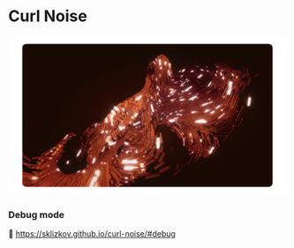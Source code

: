 # Curl Noise


![preview](https://github.com/sklizkov/curl-noise/raw/main/static/gh-preview.png)


### Debug mode
🔗 https://sklizkov.github.io/curl-noise/#debug
